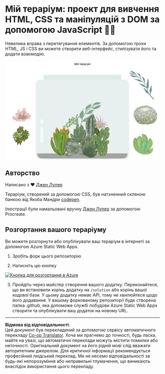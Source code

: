 <!--
CO_OP_TRANSLATOR_METADATA:
{
  "original_hash": "6329fbe8bd936068debd78cca6f09c0a",
  "translation_date": "2025-08-27T22:36:22+00:00",
  "source_file": "3-terrarium/solution/README.md",
  "language_code": "uk"
}
-->
# Мій тераріум: проект для вивчення HTML, CSS та маніпуляцій з DOM за допомогою JavaScript 🌵🌱

Невелика вправа з перетягування елементів. За допомогою трохи HTML, JS і CSS ви можете створити веб-інтерфейс, стилізувати його та додати взаємодію.

![мій тераріум](../../../../translated_images/screenshot_gray.0c796099a1f9f25e40aa55ead81f268434c00af30d7092490759945eda63067d.uk.png)

## Авторство

Написано з ♥️ [Джен Лупер](https://www.twitter.com/jenlooper)

Тераріум, створений за допомогою CSS, був натхненний скляною банкою від Якоба Мандри [codepen](https://codepen.io/Rotarepmi/pen/rjpNZY).

Ілюстрації були намальовані вручну [Джен Лупер](http://jenlooper.com) за допомогою Procreate.

## Розгортання вашого тераріуму

Ви можете розгорнути або опублікувати ваш тераріум в інтернеті за допомогою Azure Static Web Apps.

1. Зробіть форк цього репозиторію

2. Натисніть цю кнопку

[![Кнопка для розгортання в Azure](https://aka.ms/deploytoazurebutton)](https://portal.azure.com/?feature.customportal=false&WT.mc_id=academic-77807-sagibbon#create/Microsoft.StaticApp)

3. Пройдіть через майстер створення вашого додатку. Переконайтеся, що ви встановили корінь додатку на `/solution` або корінь вашої кодової бази. У цьому додатку немає API, тому не хвилюйтеся щодо його додавання. У вашому форкованому репозиторії буде створена папка .github, яка допоможе службі побудови Azure Static Web Apps створити та опублікувати ваш додаток на новому URL.

---

**Відмова від відповідальності**:  
Цей документ був перекладений за допомогою сервісу автоматичного перекладу [Co-op Translator](https://github.com/Azure/co-op-translator). Хоча ми прагнемо до точності, будь ласка, майте на увазі, що автоматичні переклади можуть містити помилки або неточності. Оригінальний документ на його рідній мові слід вважати авторитетним джерелом. Для критичної інформації рекомендується професійний людський переклад. Ми не несемо відповідальності за будь-які непорозуміння або неправильні тлумачення, що виникають внаслідок використання цього перекладу.